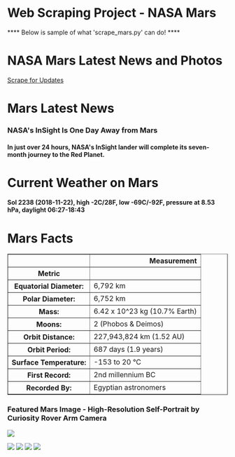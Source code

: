 # Web Scraping Project - NASA Mars
**** Below is sample of what 'scrape_mars.py' can do! ****

# **NASA Mars Latest News and Photos**

[Scrape for Updates](http://127.0.0.1:5000/scrape)

# Mars Latest News

### NASA's InSight Is One Day Away from Mars

#### 

**In just over 24 hours, NASA's InSight lander will complete its seven-month journey to the Red Planet.**

# Current Weather on Mars

#### 

**Sol 2238 (2018-11-22), high -2C/28F, low -69C/-92F, pressure at 8.53 hPa, daylight 06:27-18:43**


# Mars Facts

<table border="1" class="dataframe">

<thead>

<tr style="text-align: right;">

<th></th>

<th>Measurement</th>

</tr>

<tr>

<th>Metric</th>

<th></th>

</tr>

</thead>

<tbody>

<tr>

<th>Equatorial Diameter:</th>

<td>6,792 km</td>

</tr>

<tr>

<th>Polar Diameter:</th>

<td>6,752 km</td>

</tr>

<tr>

<th>Mass:</th>

<td>6.42 x 10^23 kg (10.7% Earth)</td>

</tr>

<tr>

<th>Moons:</th>

<td>2 (Phobos & Deimos)</td>

</tr>

<tr>

<th>Orbit Distance:</th>

<td>227,943,824 km (1.52 AU)</td>

</tr>

<tr>

<th>Orbit Period:</th>

<td>687 days (1.9 years)</td>

</tr>

<tr>

<th>Surface Temperature:</th>

<td>-153 to 20 °C</td>

</tr>

<tr>

<th>First Record:</th>

<td>2nd millennium BC</td>

</tr>

<tr>

<th>Recorded By:</th>

<td>Egyptian astronomers</td>

</tr>

</tbody>

</table>

</div>

### Featured Mars Image - **High-Resolution Self-Portrait by Curiosity Rover Arm Camera**

![](https://www.jpl.nasa.gov/spaceimages/images/largesize/PIA16239_hires.jpg)

![](http://astropedia.astrogeology.usgs.gov/download/Mars/Viking/cerberus_enhanced.tif/full.jpg)
![](http://astropedia.astrogeology.usgs.gov/download/Mars/Viking/schiaparelli_enhanced.tif/full.jpg)
![](http://astropedia.astrogeology.usgs.gov/download/Mars/Viking/syrtis_major_enhanced.tif/full.jpg)
![](http://astropedia.astrogeology.usgs.gov/download/Mars/Viking/valles_marineris_enhanced.tif/full.jpg)
